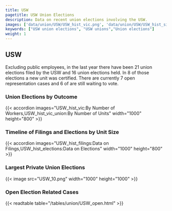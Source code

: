 ```yaml
---
title: USW
pagetitle: USW Union Elections
description: Data on recent union elections involving the USW.
images: ['data/union/USW/USW_hist_vic.png', 'data/union/USW/USW_hist_size.png', 'data/union/USW/USW_10.png']
keywords: ["USW union elections", "USW unions","Union elections"]
weight: 1
---
```

##  USW

Excluding public employees, in the last year there have been 21 union elections filed by the USW and 16 union elections held. In 8 of those elections a new unit was certified. There are currently 7 open representation cases and 6 of are still waiting to vote.

### Union Elections by Outcome
{{< accordion images="USW_hist_vic:By Number of Workers,USW_hist_vic_union:By Number of Units" width="1000" height="800" >}}

### Timeline of Filings and Elections by Unit Size
{{< accordion images="USW_hist_filings:Data on Filings,USW_hist_elections:Data on Elections" width="1000" height="800" >}}

### Largest Private Union Elections
{{< image src="USW_10.png" width="1000" height="1000"  >}}

### Open Election Related Cases
{{< readtable table="/tables/union/USW_open.html" >}}

